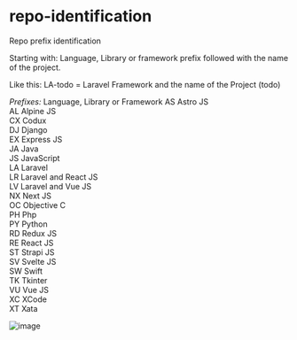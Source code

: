 # repo-identification
Repo prefix identification

Starting with:
Language, Library or framework prefix followed with the name of the project. 

Like this:
LA-todo = Laravel Framework and the name of the Project (todo)

*Prefixes:*	Language, Library or Framework 
AS	Astro JS   
AL	Alpine JS   
CX	Codux   
DJ	Django   
EX	Express JS   
JA	Java   
JS	JavaScript   
LA	Laravel   
LR	Laravel and React JS   
LV	Laravel and Vue JS   
NX	Next JS   
OC	Objective C   
PH	Php   
PY	Python   
RD	Redux JS   
RE	React JS   
ST	Strapi JS   
SV	Svelte JS   
SW	Swift   
TK	Tkinter   
VU	Vue JS   
XC	XCode   
XT	Xata   
	
	
	


![image](https://github.com/Gavin-Currie/repo-identification/assets/37574693/5d3baf59-8f35-42aa-a270-8dc88fdd172d)
